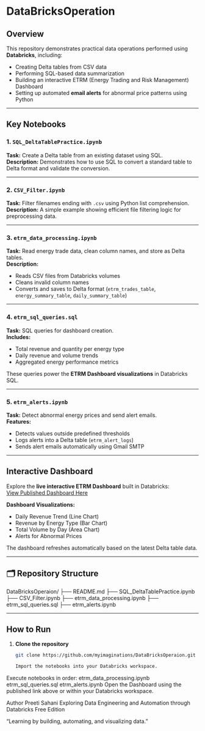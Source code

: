 # DataBricksOperation

## Overview  
This repository demonstrates practical data operations performed using **Databricks**, including:
- Creating Delta tables from CSV data  
- Performing SQL-based data summarization  
- Building an interactive ETRM (Energy Trading and Risk Management) Dashboard  
- Setting up automated **email alerts** for abnormal price patterns using Python  

---

## Key Notebooks

### 1. `SQL_DeltaTablePractice.ipynb`
**Task:** Create a Delta table from an existing dataset using SQL.  
**Description:** Demonstrates how to use SQL to convert a standard table to Delta format and validate the conversion.

---

### 2. `CSV_Filter.ipynb`
**Task:** Filter filenames ending with `.csv` using Python list comprehension.  
**Description:** A simple example showing efficient file filtering logic for preprocessing data.

---

### 3. `etrm_data_processing.ipynb`
**Task:** Read energy trade data, clean column names, and store as Delta tables.  
**Description:**  
- Reads CSV files from Databricks volumes  
- Cleans invalid column names  
- Converts and saves to Delta format (`etrm_trades_table`, `energy_summary_table`, `daily_summary_table`)

---

### 4. `etrm_sql_queries.sql`
**Task:** SQL queries for dashboard creation.  
**Includes:**  
- Total revenue and quantity per energy type  
- Daily revenue and volume trends  
- Aggregated energy performance metrics  

These queries power the **ETRM Dashboard visualizations** in Databricks SQL.

---

### 5. `etrm_alerts.ipynb`
**Task:** Detect abnormal energy prices and send alert emails.  
**Features:**  
- Detects values outside predefined thresholds  
- Logs alerts into a Delta table (`etrm_alert_logs`)  
- Sends alert emails automatically using Gmail SMTP  

---

## Interactive Dashboard  
Explore the **live interactive ETRM Dashboard** built in Databricks:  
 [View Published Dashboard Here](https://dbc-51440d65-cd14.cloud.databricks.com/dashboardsv3/01f0b363d69f166cad9fddafff95e24d/published?o=2682693863009682)

**Dashboard Visualizations:**
- Daily Revenue Trend (Line Chart)  
- Revenue by Energy Type (Bar Chart)  
- Total Volume by Day (Area Chart)  
- Alerts for Abnormal Prices  

The dashboard refreshes automatically based on the latest Delta table data.

---

## 🗂 Repository Structure
DataBricksOperaion/
├── README.md
├── SQL_DeltaTablePractice.ipynb
├── CSV_Filter.ipynb
├── etrm_data_processing.ipynb
├── etrm_sql_queries.sql
├── etrm_alerts.ipynb

---

## How to Run

1. **Clone the repository**
   ```bash
   git clone https://github.com/myimaginations/DataBricksOperaion.git

   Import the notebooks into your Databricks workspace.

Execute notebooks in order:
etrm_data_processing.ipynb
etrm_sql_queries.sql
etrm_alerts.ipynb
Open the Dashboard using the published link above or within your Databricks workspace.

Author
Preeti Sahani
Exploring Data Engineering and Automation through Databricks Free Edition

“Learning by building, automating, and visualizing data.”
